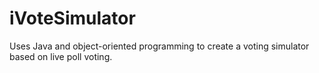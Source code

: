# iVoteSimulator
Uses Java and object-oriented programming to create a voting simulator based on live poll voting.

